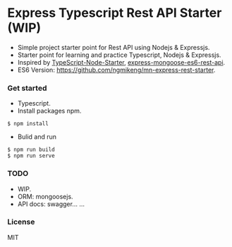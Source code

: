 Express Typescript Rest API Starter (WIP)
===
- Simple project starter point for Rest API using Nodejs & Expressjs.
- Starter point for learning and practice Typescript, Nodejs & Expressjs.
- Inspired by [TypeScript-Node-Starter](https://github.com/Microsoft/TypeScript-Node-Starter), [express-mongoose-es6-rest-api](https://github.com/KunalKapadia/express-mongoose-es6-rest-api).
- ES6 Version: https://github.com/ngmikeng/mn-express-rest-starter.

### Get started
- Typescript.
- Install packages npm.
```shell
$ npm install 
```
- Bulid and run
```shell
$ npm run build
$ npm run serve 
```

### TODO
- WIP.
- ORM: mongoosejs.
- API docs: swagger...
...

### License
MIT
